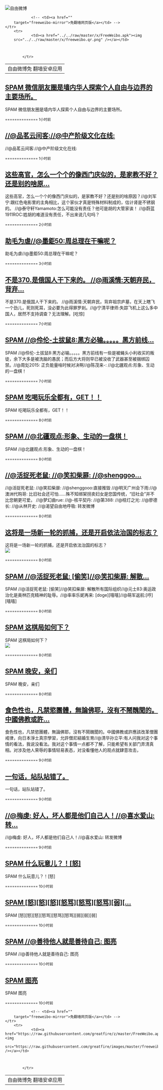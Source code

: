 

<img src="../../raw/master/x/freeweibo.png" alt="自由微博"/>
<table>
    <tr>
                <td>自由微博免
        翻墙安卓应用</td>
                
        
        
                <!-- <td><a href=""
        target="freeweibo-mirror">免翻墙网页版</a></td> -->
    </tr>
        <tr>
                <td><a href="../../raw/master/x/FreeWeibo.apk"><img
        src="../../raw/master/x/freeweibo.qr.png" /></a></td>
                
                
        
            </tr>
</table>
<h2>
	<a href="https://freeweibo.com/weibo/3871664586122980" target="freeweibo-mirror">SPAM 微信朋友圈是墙内华人探索个人自由与边界的主要场所。</a>
</h2>
<p>SPAM 微信朋友圈是墙内华人探索个人自由与边界的主要场所。</p>
<p>
	<small> ============== 1小时前</small>
</p><h2>
	<a href="https://freeweibo.com/weibo/3871660060728234" target="freeweibo-mirror">//@品茗云间客://@中产阶级文化在线:</a>
</h2>
<p>//@品茗云间客://@中产阶级文化在线:</p>
<p>
	<small> ============== 1小时前</small>
</p><h2>
	<a href="https://freeweibo.com/weibo/3871650535179432" target="freeweibo-mirror">这些高官，怎么一个个的像西门庆似的，是家教不好？还是别的啥原…</a>
</h2>
<p>这些高官，怎么一个个的像西门庆似的，是家教不好？还是别的啥原因？//@刘军宁:跟红色电影里的主角相比，这个家伙才真是特殊材料制成的，估计肾是不锈钢的。 //@泰守轩Yamamoto:怎么可能没有责任？他可是胡的大管家诶！ //@蔚蓝1911ROC:姓胡的难道没有责任，不出来说几句吗？</p>
<p>
	<small> ============== 2小时前</small>
</p><h2>
	<a href="https://freeweibo.com/weibo/3871630033938435" target="freeweibo-mirror">助毛为虐//@墨鉅50:周总理在干嘛呢？</a>
</h2>
<p>助毛为虐//@墨鉅50:周总理在干嘛呢？</p>
<p>
	<small> ============== 3小时前</small>
</p><h2>
	<a href="https://freeweibo.com/weibo/3871571049064032" target="freeweibo-mirror">不是370.是俄国人干下来的。 //@雨溪情:天朝弃民，背弃…</a>
</h2>
<p>不是370.是俄国人干下来的。 //@雨溪情:天朝弃民，背弃祖宗庐墓，在天上瞎飞一个劲儿，死则死耳，没必要为此得罪罗剎。//@宁清平律师:失踪飞机上这么多中国人，居然不支持调查？无法理解。[吃惊]</p>
<p>
	<small> ============== 7小时前</small>
</p><h2>
	<a href="https://freeweibo.com/weibo/3871563159532693" target="freeweibo-mirror">SPAM  //@伶伦-土拔鼠8:黑方必输。。。。。黑方前线…</a>
</h2>
<p>SPAM  //@伶伦-土拔鼠8:黑方必输。。。。。黑方前线有一些是被蝇头小利收买的叛徒，余下大多是被洗脑的愚民；而后方大将则早已被没收了武器甚至被捆绑囚禁。//@周彣2015: 正负能量啥时候对决啊//@陈茂来-: //@北疆观点:形象、生动的一盘棋！</p>
<p>
	<small> ============== 7小时前</small>
</p><h2>
	<a href="https://freeweibo.com/weibo/3871557161877745" target="freeweibo-mirror">SPAM 吃喝玩乐全都有，GET！！</a>
</h2>
<p>SPAM 吃喝玩乐全都有，GET！！</p>
<p>
	<small> ============== 8小时前</small>
</p><h2>
	<a href="https://freeweibo.com/weibo/3871552782976303" target="freeweibo-mirror">SPAM  //@北疆观点:形象、生动的一盘棋！</a>
</h2>
<p>SPAM  //@北疆观点:形象、生动的一盘棋！</p>
<p>
	<small> ============== 8小时前</small>
</p><h2>
	<a href="https://freeweibo.com/weibo/3871551096968461" target="freeweibo-mirror">//@活捉死老鼠: //@笑扣柴扉: //@shenggoo…</a>
</h2>
<p>//@活捉死老鼠: //@笑扣柴扉: //@shenggooo:直接推毁 //@明天广州会下雨://@澳洲代购哥: 比旧社会还可怕……殊不知绑架拐卖妇女是您国传统，“旧社会”并不比您朝更可爱。 //@梦幻曲rue: //@-核平契丹: //@第388: //@桔灯之光: //@廖德长: //@从林开史: //@渴望自由地呼吸: 转发微博</p>
<p>
	<small> ============== 8小时前</small>
</p><h2>
	<a href="https://freeweibo.com/weibo/3871550845349727" target="freeweibo-mirror">这将是一场新一轮的抓捕，还是开启依法治国的标志？</a>
</h2>
<p>这将是一场新一轮的抓捕，还是开启依法治国的标志？<br><img src="http://ww4.sinaimg.cn/large/0068ATssjw1euoql0yhbnj30c80a9dgx.jpg"></p>
<p>
	<small> ============== 8小时前</small>
</p><h2>
	<a href="https://freeweibo.com/weibo/3871550274919474" target="freeweibo-mirror">SPAM //@活捉死老鼠: [偷笑]//@笑扣柴扉: 解散…</a>
</h2>
<p>SPAM //@活捉死老鼠: [偷笑]//@笑扣柴扉: 解散所有国际组织//@元士83:奥运政治化是奥林匹克精神的耻辱。//@率率乐妮再来: [doge][嘻嘻]//@萌军返航:[哼][嘻嘻]</p>
<p>
	<small> ============== 8小时前</small>
</p><h2>
	<a href="https://freeweibo.com/weibo/3871550274754631" target="freeweibo-mirror">SPAM 这棋局如何下？</a>
</h2>
<p>SPAM 这棋局如何下？<br><img src="http://ww3.sinaimg.cn/large/005WEf8wjw1euoqhxg4jej30bk0co755.jpg"></p>
<p>
	<small> ============== 8小时前</small>
</p><h2>
	<a href="https://freeweibo.com/weibo/3871548009705543" target="freeweibo-mirror">SPAM 晚安，亲们</a>
</h2>
<p>SPAM 晚安，亲们</p>
<p>
	<small> ============== 8小时前</small>
</p><h2>
	<a href="https://freeweibo.com/weibo/3871537494738802" target="freeweibo-mirror">食色性也，凡禁慾團體，無論佛耶，沒有不鬧醜聞的。中國佛教或許…</a>
</h2>
<p>食色性也，凡禁慾團體，無論佛耶，沒有不鬧醜聞的。中國佛教或許應該改革僧團戒律，向日本淨土真宗學習，允許僧尼結婚生育//@清华孙立平:有人问我对这个事情的看法，我说没看法。我对这个事情一点都不了解，只能希望有关部门弄清真相。对涉及他人荣辱的事情轻易表态，对没看懂他人的观点就肆意攻击，</p>
<p>
	<small> ============== 9小时前</small>
</p><h2>
	<a href="https://freeweibo.com/weibo/3871535095701402" target="freeweibo-mirror">一句话，站队站错了。</a>
</h2>
<p>一句话，站队站错了。</p>
<p>
	<small> ============== 9小时前</small>
</p><h2>
	<a href="https://freeweibo.com/weibo/3871534239820169" target="freeweibo-mirror">//@梅虔: 好人，坏人都是他们自己人！//@喜水爱山: 转…</a>
</h2>
<p>//@梅虔: 好人，坏人都是他们自己人！//@喜水爱山: 转发微博</p>
<p>
	<small> ============== 9小时前</small>
</p><h2>
	<a href="https://freeweibo.com/weibo/3871528456235890" target="freeweibo-mirror">SPAM 什么玩意儿？！[怒]</a>
</h2>
<p>SPAM 什么玩意儿？！[怒]</p>
<p>
	<small> ============== 10小时前</small>
</p><h2>
	<a href="https://freeweibo.com/weibo/3871526505756240" target="freeweibo-mirror">SPAM [怒][怒][怒][怒骂][怒骂][怒骂][弱][…</a>
</h2>
<p>SPAM [怒][怒][怒][怒骂][怒骂][怒骂][弱][弱][弱]</p>
<p>
	<small> ============== 10小时前</small>
</p><h2>
	<a href="https://freeweibo.com/weibo/3871525666818822" target="freeweibo-mirror">SPAM //@善待他人就是善待自己: 图亮</a>
</h2>
<p>SPAM //@善待他人就是善待自己: 图亮</p>
<p>
	<small> ============== 10小时前</small>
</p><h2>
	<a href="https://freeweibo.com/weibo/3871524001460733" target="freeweibo-mirror">SPAM 图亮</a>
</h2>
<p>SPAM 图亮</p>
<p>
	<small> ============== 10小时前</small>
</p>
<table>
    <tr>
                <td>自由微博免
        翻墙安卓应用</td>
                
        
        
                <!-- <td><a href=""
        target="freeweibo-mirror">免翻墙网页版</a></td> -->
    </tr>
        <tr>
                <td><a href="https://raw.githubusercontent.com/greatfire/z/master/FreeWeibo.apk"><img
        src="https://raw.githubusercontent.com/greatfire/images/master/freeweibo.qr.png" /></a></td>
                
                
        
            </tr>
</table>
